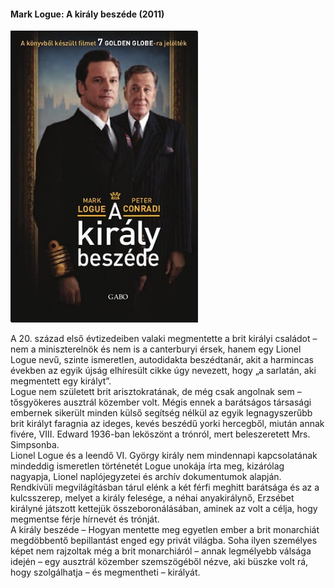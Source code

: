 #### <a name="id_298">Mark Logue: A király beszéde (2011)</a>
<img src="https://github.com/BercziSandor/calibre_lib/raw/main/Mark%20Logue/A%20Kiraly%20Beszede%20%28298%29/cover.jpg" alt="cover" width="300"/>

<div>
<p>A ​20. század első évtizedeiben valaki megmentette a brit királyi családot – nem a miniszterelnök és nem is a canterburyi érsek, hanem egy Lionel Logue nevű, szinte ismeretlen, autodidakta beszédtanár, akit a harmincas években az egyik újság elhíresült cikke úgy nevezett, hogy „a sarlatán, aki megmentett egy királyt”.<br>Logue nem született brit arisztokratának, de még csak angolnak sem – tősgyökeres ausztrál közember volt. Mégis ennek a barátságos társasági embernek sikerült minden külső segítség nélkül az egyik legnagyszerűbb brit királyt faragnia az ideges, kevés beszédű yorki hercegből, miután annak fivére, VIII. Edward 1936-ban leköszönt a trónról, mert beleszeretett Mrs. Simpsonba.<br>Lionel Logue és a leendő VI. György király nem mindennapi kapcsolatának mindeddig ismeretlen történetét Logue unokája írta meg, kizárólag nagyapja, Lionel naplójegyzetei és archív dokumentumok alapján. Rendkívüli megvilágításban tárul elénk a két férfi meghitt barátsága és az a kulcsszerep, melyet a király felesége, a néhai anyakirálynő, Erzsébet királyné játszott kettejük összeboronálásában, aminek az volt a célja, hogy megmentse férje hírnevét és trónját.<br>A király beszéde – Hogyan mentette meg egyetlen ember a brit monarchiát megdöbbentő bepillantást enged egy privát világba. Soha ilyen személyes képet nem rajzoltak még a brit monarchiáról – annak legmélyebb válsága idején – egy ausztrál közember szemszögéből nézve, aki büszke volt rá, hogy szolgálhatja – és megmentheti – királyát.</p></div>

